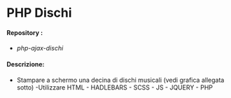 # PHP Dischi

#### Repository : 
- *php-ajax-dischi* 

#### Descrizione:
 - Stampare a schermo una decina di dischi musicali (vedi grafica allegata sotto)
 -Utilizzare HTML - HADLEBARS - SCSS - JS - JQUERY - PHP
 

